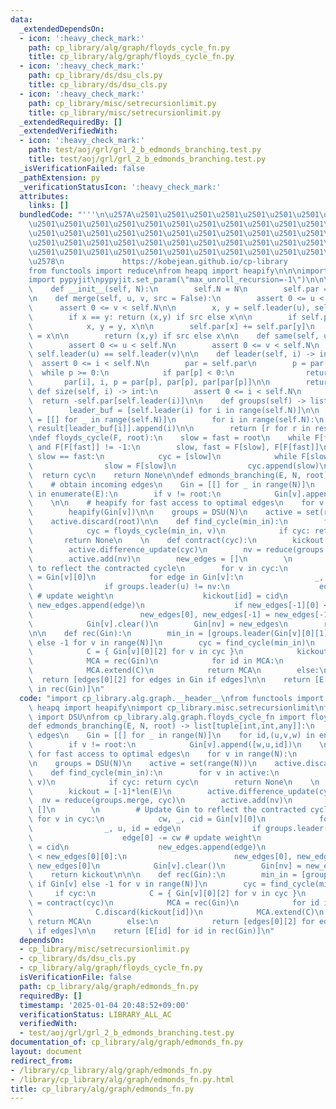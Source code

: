 ```yaml
---
data:
  _extendedDependsOn:
  - icon: ':heavy_check_mark:'
    path: cp_library/alg/graph/floyds_cycle_fn.py
    title: cp_library/alg/graph/floyds_cycle_fn.py
  - icon: ':heavy_check_mark:'
    path: cp_library/ds/dsu_cls.py
    title: cp_library/ds/dsu_cls.py
  - icon: ':heavy_check_mark:'
    path: cp_library/misc/setrecursionlimit.py
    title: cp_library/misc/setrecursionlimit.py
  _extendedRequiredBy: []
  _extendedVerifiedWith:
  - icon: ':heavy_check_mark:'
    path: test/aoj/grl/grl_2_b_edmonds_branching.test.py
    title: test/aoj/grl/grl_2_b_edmonds_branching.test.py
  _isVerificationFailed: false
  _pathExtension: py
  _verificationStatusIcon: ':heavy_check_mark:'
  attributes:
    links: []
  bundledCode: "'''\n\u257A\u2501\u2501\u2501\u2501\u2501\u2501\u2501\u2501\u2501\u2501\
    \u2501\u2501\u2501\u2501\u2501\u2501\u2501\u2501\u2501\u2501\u2501\u2501\u2501\
    \u2501\u2501\u2501\u2501\u2501\u2501\u2501\u2501\u2501\u2501\u2501\u2501\u2501\
    \u2501\u2501\u2501\u2501\u2501\u2501\u2501\u2501\u2501\u2501\u2501\u2501\u2501\
    \u2501\u2501\u2501\u2501\u2501\u2501\u2501\u2501\u2501\u2501\u2501\u2501\u2501\
    \u2578\n             https://kobejean.github.io/cp-library               \n'''\n\
    from functools import reduce\nfrom heapq import heapify\n\n\nimport sys\nsys.setrecursionlimit(10**6)\n\
    import pypyjit\npypyjit.set_param(\"max_unroll_recursion=-1\")\n\n\nclass DSU:\n\
    \    def __init__(self, N):\n        self.N = N\n        self.par = [-1] * N\n\
    \n    def merge(self, u, v, src = False):\n        assert 0 <= u < self.N\n  \
    \      assert 0 <= v < self.N\n\n        x, y = self.leader(u), self.leader(v)\n\
    \        if x == y: return (x,y) if src else x\n\n        if self.par[x] > self.par[y]:\n\
    \            x, y = y, x\n\n        self.par[x] += self.par[y]\n        self.par[y]\
    \ = x\n\n        return (x,y) if src else x\n\n    def same(self, u: int, v: int):\n\
    \        assert 0 <= u < self.N\n        assert 0 <= v < self.N\n        return\
    \ self.leader(u) == self.leader(v)\n\n    def leader(self, i) -> int:\n      \
    \  assert 0 <= i < self.N\n        par = self.par\n        p = par[i]\n      \
    \  while p >= 0:\n            if par[p] < 0:\n                return p\n     \
    \       par[i], i, p = par[p], par[p], par[par[p]]\n\n        return i\n\n   \
    \ def size(self, i) -> int:\n        assert 0 <= i < self.N\n        \n      \
    \  return -self.par[self.leader(i)]\n\n    def groups(self) -> list[list[int]]:\n\
    \        leader_buf = [self.leader(i) for i in range(self.N)]\n\n        result\
    \ = [[] for _ in range(self.N)]\n        for i in range(self.N):\n           \
    \ result[leader_buf[i]].append(i)\n\n        return [r for r in result if r]\n\
    \ndef floyds_cycle(F, root):\n    slow = fast = root\n    while F[fast] != -1\
    \ and F[F[fast]] != -1:\n        slow, fast = F[slow], F[F[fast]]\n        if\
    \ slow == fast:\n            cyc = [slow]\n            while F[slow] != cyc[0]:\n\
    \                slow = F[slow]\n                cyc.append(slow)\n          \
    \  return cyc\n    return None\n\ndef edmonds_branching(E, N, root) -> list[tuple[int,int,any]]:\n\
    \    # obtain incoming edges\n    Gin = [[] for _ in range(N)]\n    for id,(u,v,w)\
    \ in enumerate(E):\n        if v != root:\n            Gin[v].append([w,u,id])\n\
    \    \n\n    # heapify for fast access to optimal edges\n    for v in range(N):\n\
    \        heapify(Gin[v])\n\n    groups = DSU(N)\n    active = set(range(N))\n\
    \    active.discard(root)\n\n    def find_cycle(min_in):\n        for v in active:\n\
    \            cyc = floyds_cycle(min_in, v)\n            if cyc: return cyc\n \
    \       return None\n    \n    def contract(cyc):\n        kickout = [-1]*len(E)\n\
    \        active.difference_update(cyc)\n        nv = reduce(groups.merge, cyc)\n\
    \        active.add(nv)\n        new_edges = []\n        \n        # Update Gin\
    \ to reflect the contracted cycle\n        for v in cyc:\n            cw, _, cid\
    \ = Gin[v][0]\n            for edge in Gin[v]:\n                _, u, id = edge\n\
    \                if groups.leader(u) != nv:\n                    edge[0] -= cw\
    \ # update weight\n                    kickout[id] = cid\n                   \
    \ new_edges.append(edge)\n                    if new_edges[-1][0] < new_edges[0][0]:\n\
    \                        new_edges[0], new_edges[-1] = new_edges[-1], new_edges[0]\n\
    \            Gin[v].clear()\n        Gin[nv] = new_edges\n        return kickout\n\
    \n\n    def rec(Gin):\n        min_in = [groups.leader(Gin[v][0][1]) if Gin[v]\
    \ else -1 for v in range(N)]\n        cyc = find_cycle(min_in)\n        if cyc:\n\
    \            C = { Gin[v][0][2] for v in cyc }\n            kickout = contract(cyc)\n\
    \            MCA = rec(Gin)\n            for id in MCA:\n                C.discard(kickout[id])\n\
    \            MCA.extend(C)\n            return MCA\n        else:\n          \
    \  return [edges[0][2] for edges in Gin if edges]\n\n    return [E[id] for id\
    \ in rec(Gin)]\n"
  code: "import cp_library.alg.graph.__header__\nfrom functools import reduce\nfrom\
    \ heapq import heapify\nimport cp_library.misc.setrecursionlimit\nfrom cp_library.ds.dsu_cls\
    \ import DSU\nfrom cp_library.alg.graph.floyds_cycle_fn import floyds_cycle\n\n\
    def edmonds_branching(E, N, root) -> list[tuple[int,int,any]]:\n    # obtain incoming\
    \ edges\n    Gin = [[] for _ in range(N)]\n    for id,(u,v,w) in enumerate(E):\n\
    \        if v != root:\n            Gin[v].append([w,u,id])\n    \n\n    # heapify\
    \ for fast access to optimal edges\n    for v in range(N):\n        heapify(Gin[v])\n\
    \n    groups = DSU(N)\n    active = set(range(N))\n    active.discard(root)\n\n\
    \    def find_cycle(min_in):\n        for v in active:\n            cyc = floyds_cycle(min_in,\
    \ v)\n            if cyc: return cyc\n        return None\n    \n    def contract(cyc):\n\
    \        kickout = [-1]*len(E)\n        active.difference_update(cyc)\n      \
    \  nv = reduce(groups.merge, cyc)\n        active.add(nv)\n        new_edges =\
    \ []\n        \n        # Update Gin to reflect the contracted cycle\n       \
    \ for v in cyc:\n            cw, _, cid = Gin[v][0]\n            for edge in Gin[v]:\n\
    \                _, u, id = edge\n                if groups.leader(u) != nv:\n\
    \                    edge[0] -= cw # update weight\n                    kickout[id]\
    \ = cid\n                    new_edges.append(edge)\n                    if new_edges[-1][0]\
    \ < new_edges[0][0]:\n                        new_edges[0], new_edges[-1] = new_edges[-1],\
    \ new_edges[0]\n            Gin[v].clear()\n        Gin[nv] = new_edges\n    \
    \    return kickout\n\n\n    def rec(Gin):\n        min_in = [groups.leader(Gin[v][0][1])\
    \ if Gin[v] else -1 for v in range(N)]\n        cyc = find_cycle(min_in)\n   \
    \     if cyc:\n            C = { Gin[v][0][2] for v in cyc }\n            kickout\
    \ = contract(cyc)\n            MCA = rec(Gin)\n            for id in MCA:\n  \
    \              C.discard(kickout[id])\n            MCA.extend(C)\n           \
    \ return MCA\n        else:\n            return [edges[0][2] for edges in Gin\
    \ if edges]\n\n    return [E[id] for id in rec(Gin)]\n"
  dependsOn:
  - cp_library/misc/setrecursionlimit.py
  - cp_library/ds/dsu_cls.py
  - cp_library/alg/graph/floyds_cycle_fn.py
  isVerificationFile: false
  path: cp_library/alg/graph/edmonds_fn.py
  requiredBy: []
  timestamp: '2025-01-04 20:48:52+09:00'
  verificationStatus: LIBRARY_ALL_AC
  verifiedWith:
  - test/aoj/grl/grl_2_b_edmonds_branching.test.py
documentation_of: cp_library/alg/graph/edmonds_fn.py
layout: document
redirect_from:
- /library/cp_library/alg/graph/edmonds_fn.py
- /library/cp_library/alg/graph/edmonds_fn.py.html
title: cp_library/alg/graph/edmonds_fn.py
---
```

